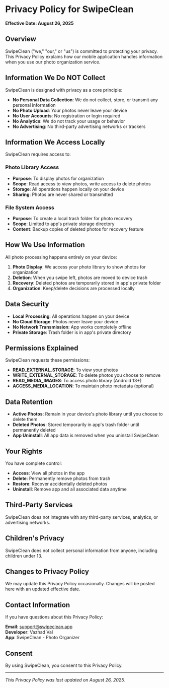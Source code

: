 # Privacy Policy for SwipeClean

**Effective Date: August 26, 2025**

## Overview
SwipeClean ("we," "our," or "us") is committed to protecting your privacy. This Privacy Policy explains how our mobile application handles information when you use our photo organization service.

## Information We Do NOT Collect
SwipeClean is designed with privacy as a core principle:

- **No Personal Data Collection**: We do not collect, store, or transmit any personal information
- **No Photo Upload**: Your photos never leave your device
- **No User Accounts**: No registration or login required
- **No Analytics**: We do not track your usage or behavior
- **No Advertising**: No third-party advertising networks or trackers

## Information We Access Locally
SwipeClean requires access to:

### Photo Library Access
- **Purpose**: To display photos for organization
- **Scope**: Read access to view photos, write access to delete photos
- **Storage**: All operations happen locally on your device
- **Sharing**: Photos are never shared or transmitted

### File System Access
- **Purpose**: To create a local trash folder for photo recovery
- **Scope**: Limited to app's private storage directory
- **Content**: Backup copies of deleted photos for recovery feature

## How We Use Information
All photo processing happens entirely on your device:

1. **Photo Display**: We access your photo library to show photos for organization
2. **Deletion**: When you swipe left, photos are moved to device trash
3. **Recovery**: Deleted photos are temporarily stored in app's private folder
4. **Organization**: Keep/delete decisions are processed locally

## Data Security
- **Local Processing**: All operations happen on your device
- **No Cloud Storage**: Photos never leave your device
- **No Network Transmission**: App works completely offline
- **Private Storage**: Trash folder is in app's private directory

## Permissions Explained
SwipeClean requests these permissions:

- **READ_EXTERNAL_STORAGE**: To view your photos
- **WRITE_EXTERNAL_STORAGE**: To delete photos you choose to remove
- **READ_MEDIA_IMAGES**: To access photo library (Android 13+)
- **ACCESS_MEDIA_LOCATION**: To maintain photo metadata (optional)

## Data Retention
- **Active Photos**: Remain in your device's photo library until you choose to delete them
- **Deleted Photos**: Stored temporarily in app's trash folder until permanently deleted
- **App Uninstall**: All app data is removed when you uninstall SwipeClean

## Your Rights
You have complete control:

- **Access**: View all photos in the app
- **Delete**: Permanently remove photos from trash
- **Restore**: Recover accidentally deleted photos
- **Uninstall**: Remove app and all associated data anytime

## Third-Party Services
SwipeClean does not integrate with any third-party services, analytics, or advertising networks.

## Children's Privacy
SwipeClean does not collect personal information from anyone, including children under 13.

## Changes to Privacy Policy
We may update this Privacy Policy occasionally. Changes will be posted here with an updated effective date.

## Contact Information
If you have questions about this Privacy Policy:

**Email**: support@swipeclean.app  
**Developer**: Vazhad Val  
**App**: SwipeClean - Photo Organizer

## Consent
By using SwipeClean, you consent to this Privacy Policy.

---

*This Privacy Policy was last updated on August 26, 2025.*
